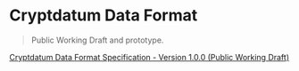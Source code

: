 # Cryptdatum Data Format 

> Public Working Draft and prototype.

[Cryptdatum Data Format Specification - Version 1.0.0 (Public Working Draft)](./SPECIFICATION.md)
